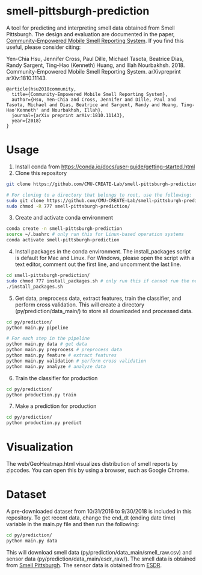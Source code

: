 # smell-pittsburgh-prediction
A tool for predicting and interpreting smell data obtained from Smell Pittsburgh. The design and evaluation are documented in the paper, [Community-Empowered Mobile Smell Reporting System](https://arxiv.org/abs/1810.11143). If you find this useful, please consider citing:<br/>

Yen-Chia Hsu, Jennifer Cross, Paul Dille, Michael Tasota, Beatrice Dias, Randy Sargent, Ting-Hao (Kenneth) Huang, and Illah Nourbakhsh. 2018. Community-Empowered Mobile Smell Reporting System. arXivpreprint arXiv:1810.11143. 
```
@article{hsu2018community,
  title={Community-Empowered Mobile Smell Reporting System},
  author={Hsu, Yen-Chia and Cross, Jennifer and Dille, Paul and Tasota, Michael and Dias, Beatrice and Sargent, Randy and Huang, Ting-Hao'Kenneth' and Nourbakhsh, Illah},
  journal={arXiv preprint arXiv:1810.11143},
  year={2018}
}
```

# Usage
1. Install conda from https://conda.io/docs/user-guide/getting-started.html
2. Clone this repository
```sh
git clone https://github.com/CMU-CREATE-Lab/smell-pittsburgh-prediction.git

# For cloning to a directory that belongs to root, use the following:
sudo git clone https://github.com/CMU-CREATE-Lab/smell-pittsburgh-prediction.git
sudo chmod -R 777 smell-pittsburgh-prediction/
```
3. Create and activate conda environment
```sh
conda create -n smell-pittsburgh-prediction
source ~/.bashrc # only run this for Linux-based operation systems
conda activate smell-pittsburgh-prediction
```
4. Install packages in the conda environment. The install_packages script is default for Mac and Linux. For Windows, please open the script with a text editor, comment out the first line, and uncomment the last line.
```sh
cd smell-pittsburgh-prediction/
sudo chmod 777 install_packages.sh # only run this if cannot run the next command
./install_packages.sh
```
5. Get data, preprocess data, extract features, train the classifier, and perform cross validation. This will create a directory (py/prediction/data_main/) to store all downloaded and processed data.
```sh
cd py/prediction/
python main.py pipeline

# For each step in the pipeline
python main.py data # get data
python main.py preprocess # preprocess data
python main.py feature # extract features
python main.py validation # perform cross validation
python main.py analyze # analyze data
```
6. Train the classifier for production
```sh
cd py/prediction/
python production.py train
```
7. Make a prediction for production
```sh
cd py/prediction/
python production.py predict
```

# Visualization
The web/GeoHeatmap.html visualizes distribution of smell reports by zipcodes. You can open this by using a browser, such as Google Chrome.

# Dataset
A pre-downloaded dataset from 10/31/2016 to 9/30/2018 is included in this repository. To get recent data, change the end_dt (ending date time) variable in the main.py file and then run the following:
```sh
cd py/prediction/
python main.py data
```
This will download smell data (py/prediction/data_main/smell_raw.csv) and sensor data (py/prediction/data_main/esdr_raw/). The smell data is obtained from [Smell Pittsburgh](https://github.com/CMU-CREATE-Lab/smell-pittsburgh-rails/wiki/How-to-use-the-API). The sensor data is obtained from [ESDR](https://github.com/CMU-CREATE-Lab/esdr/blob/master/HOW_TO.md).
